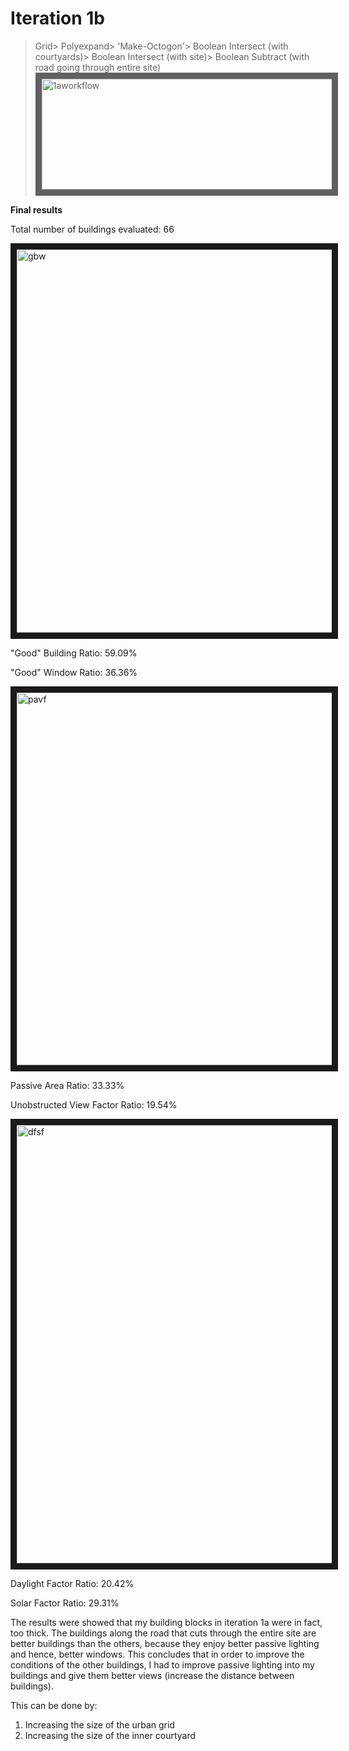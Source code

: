 
# Iteration 1b

>Grid> Polyexpand> 'Make-Octogon'> Boolean Intersect (with courtyards)> Boolean Intersect (with site)> Boolean Subtract (with road going through entire site)
><img src="https://raw.githubusercontent.com/design-automation/urban-prototyping-2018/master/lisa/imgs/1aworkflow.jpg"
>alt="1aworkflow" width="620" height="177.25" border="10" /></a>

**Final results**

Total number of buildings evaluated: 66

<img src="https://raw.githubusercontent.com/design-automation/urban-prototyping-2018/master/lisa/imgs/1bgbw.JPG" 
alt="gbw" width="1089" height="613" border="10" />

"Good" Building Ratio: 59.09%

"Good" Window Ratio: 36.36%

<img src="https://raw.githubusercontent.com/design-automation/urban-prototyping-2018/master/lisa/imgs/1bpavf.JPG" 
alt="pavf" width="1075" height="596" border="10" />

Passive Area Ratio: 33.33%

Unobstructed View Factor Ratio: 19.54%

<img src="https://raw.githubusercontent.com/design-automation/urban-prototyping-2018/master/lisa/imgs/1bdfsf.JPG" 
alt="dfsf" width="1087" height="701" border="10" />

Daylight Factor Ratio: 20.42%

Solar Factor Ratio: 29.31%


The results were showed that my building blocks in iteration 1a were in fact, too thick. The buildings along the road that cuts through the entire site are better buildings than the others, because they enjoy better passive lighting and hence, better windows. This concludes that in order to improve the conditions of the other buildings, I had to improve passive lighting into my buildings and give them better views (increase the distance between buildings).

This can be done by:
1) Increasing the size of the urban grid
2) Increasing the size of the inner courtyard




